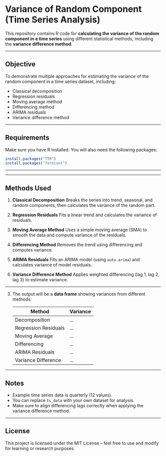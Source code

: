  
# Variance of Random Component (Time Series Analysis)

This repository contains R code for **calculating the variance of the random component in a time series** using different statistical methods, including the **variance difference method**.

---
 
##  Objective
To demonstrate multiple approaches for estimating the variance of the random component in a time series dataset, including:
- Classical decomposition
- Regression residuals
- Moving average method
- Differencing method
- ARIMA residuals
- Variance difference method

---

## Requirements
Make sure you have R installed. You will also need the following packages:

```r
install.packages("TTR")
install.packages("forecast")
````

---


---

## Methods Used

1. **Classical Decomposition**
   Breaks the series into trend, seasonal, and random components, then calculates the variance of the random part.

2. **Regression Residuals**
   Fits a linear trend and calculates the variance of residuals.

3. **Moving Average Method**
   Uses a simple moving average (SMA) to smooth the data and compute variance of the residuals.

4. **Differencing Method**
   Removes the trend using differencing and computes variance.

5. **ARIMA Residuals**
   Fits an ARIMA model (using `auto.arima`) and calculates variance of model residuals.

6. **Variance Difference Method**
   Applies weighted differencing (lag 1, lag 2, lag 3) to estimate variance.

---



3. The output will be a **data frame** showing variances from different methods:

   | Method               | Variance |
   | -------------------- | -------- |
   | Decomposition        | ...      |
   | Regression Residuals | ...      |
   | Moving Average       | ...      |
   | Differencing         | ...      |
   | ARIMA Residuals      | ...      |
   | Variance Difference  | ...      |

---

## Notes

* Example time series data is quarterly (12 values).
* You can replace `ts_data` with your own dataset for analysis.
* Make sure to align differencing lags correctly when applying the variance difference method.

---

##  License

This project is licensed under the MIT License – feel free to use and modify for learning or research purposes.

```

